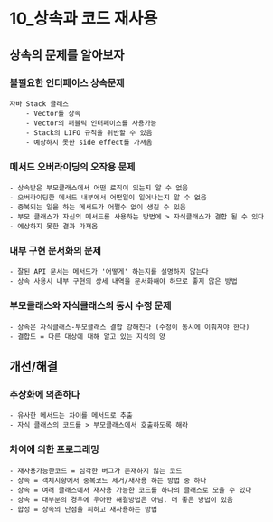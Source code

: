 # 10_상속과 코드 재사용
## 상속의 문제를 알아보자
### 불필요한 인터페이스 상속문제

    자바 Stack 클래스
        - Vector를 상속
        - Vector의 퍼블릭 인터페이스를 사용가능
        - Stack의 LIFO 규칙을 위반할 수 있음
        - 예상하지 못한 side effect를 가져옴

### 메서드 오버라이딩의 오작용 문제
    - 상속받은 부모클래스에서 어떤 로직이 있는지 알 수 없음
    - 오버라이딩한 메서드 내부에서 어떤일이 일어나는지 알 수 없음
    - 중복되는 일을 하는 메서드가 어쩔수 없이 생길 수 있음
    - 부모 클래스가 자신의 메서드를 사용하는 방법에 > 자식클래스가 결합 될 수 있다
    - 예상하지 못한 결과 가져옴

### 내부 구현 문서화의 문제
    - 잘된 API 문서는 메서드가 '어떻게' 하는지를 설명하지 않는다
    - 상속 사용시 내부 구현의 상세 내역을 문서화해야 하므로 좋지 않은 방법

### 부모클래스와 자식클래스의 동시 수정 문제
    - 상속은 자식클래스-부모클래스 결합 강해진다 (수정이 동시에 이뤄져야 한다)
    - 결합도 = 다른 대상에 대해 알고 있는 지식의 양


## 개선/해결

### 추상화에 의존하다
    - 유사한 메서드는 차이를 메서드로 추출
    - 자식 클래스의 코드를 > 부모클래스에서 호출하도록 해라

### 차이에 의한 프로그래밍
    - 재사용가능한코드 = 심각한 버그가 존재하지 않는 코드
    - 상속 = 객체지향에서 중복코드 제거/재사용 하는 방법 중 하나
    - 상속 = 여러 클래스에서 재사용 가능한 코드를 하나의 클래스로 모을 수 있다
    - 상속 = 대부분의 경우에 우아한 해결방법은 아님. 더 좋은 방법이 있음
    - 합성 = 상속의 단점을 피하고 재사용하는 방법

